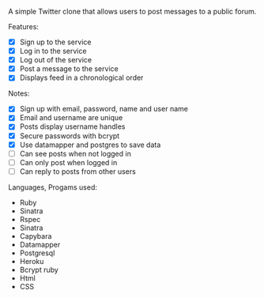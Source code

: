 A simple Twitter clone that allows users to post messages to a public forum. 

Features:
- [x] Sign up to the service
- [x] Log in to the service
- [x] Log out of the service
- [x] Post a message to the service
- [x] Displays feed in a chronological order

Notes:
- [x] Sign up with email, password, name and user name
- [x] Email and username are unique
- [x] Posts display username handles 
- [x] Secure passwords with bcrypt
- [x] Use datamapper and postgres to save data
- [ ] Can see posts when not logged in
- [ ] Can only post when logged in
- [ ] Can reply to posts from other users

Languages, Progams used:
- Ruby
- Sinatra
- Rspec
- Sinatra
- Capybara
- Datamapper
- Postgresql
- Heroku
- Bcrypt ruby
- Html
- CSS
